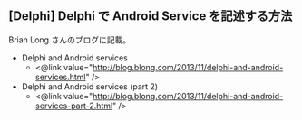## [Delphi] Delphi で Android Service を記述する方法

Brian Long さんのブログに記載。

* Delphi and Android services
  * <@link value="http://blog.blong.com/2013/11/delphi-and-android-services.html" />
* Delphi and Android services (part 2)
  * <@link value="http://blog.blong.com/2013/11/delphi-and-android-services-part-2.html" />



